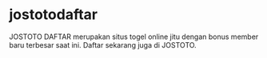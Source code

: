 # jostotodaftar
JOSTOTO DAFTAR merupakan situs togel online jitu dengan bonus member baru terbesar saat ini. Daftar sekarang juga di JOSTOTO.
